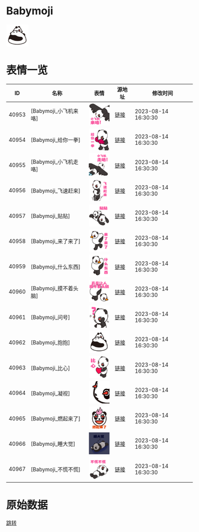 # Babymoji

<img src="./cover.png" height="60" alt="cover" />

# 表情一览

|ID|名称|表情|源地址|修改时间|
|----|----|----|----|----|
|40953|[Babymoji_小飞机来咯]|<img src="./pic/040953_%5BBabymoji_小飞机来咯%5D.png" height="60" alt="小飞机来咯"/>|[链接](https://i0.hdslb.com/bfs/garb/ff62d7bb2788fdf0bf5f6e9450ecd005b9878090.png)|2023-08-14 16:30:30|
|40954|[Babymoji_给你一拳]|<img src="./pic/040954_%5BBabymoji_给你一拳%5D.png" height="60" alt="给你一拳"/>|[链接](https://i0.hdslb.com/bfs/garb/4dec1c264acd24de846727292aca6de9559325e3.png)|2023-08-14 16:30:30|
|40955|[Babymoji_小飞机走咯]|<img src="./pic/040955_%5BBabymoji_小飞机走咯%5D.png" height="60" alt="小飞机走咯"/>|[链接](https://i0.hdslb.com/bfs/garb/5ab8669a993ef4242bf944741c340be25a099cee.png)|2023-08-14 16:30:30|
|40956|[Babymoji_飞速赶来]|<img src="./pic/040956_%5BBabymoji_飞速赶来%5D.png" height="60" alt="飞速赶来"/>|[链接](https://i0.hdslb.com/bfs/garb/8d0784b9018abc9c028c86a31827b59ace587fe5.png)|2023-08-14 16:30:30|
|40957|[Babymoji_贴贴]|<img src="./pic/040957_%5BBabymoji_贴贴%5D.png" height="60" alt="贴贴"/>|[链接](https://i0.hdslb.com/bfs/garb/7e01e1aed4fa76b41d39d507ceaca5f2e2d4df94.png)|2023-08-14 16:30:30|
|40958|[Babymoji_来了来了]|<img src="./pic/040958_%5BBabymoji_来了来了%5D.png" height="60" alt="来了来了"/>|[链接](https://i0.hdslb.com/bfs/garb/0a8b6d14cfb7232cc0b17f605fdd5ab8889f635f.png)|2023-08-14 16:30:30|
|40959|[Babymoji_什么东西]|<img src="./pic/040959_%5BBabymoji_什么东西%5D.png" height="60" alt="什么东西"/>|[链接](https://i0.hdslb.com/bfs/garb/d72e29c1091ba002918be9adf418c5ec35815dec.png)|2023-08-14 16:30:30|
|40960|[Babymoji_摸不着头脑]|<img src="./pic/040960_%5BBabymoji_摸不着头脑%5D.png" height="60" alt="摸不着头脑"/>|[链接](https://i0.hdslb.com/bfs/garb/69a547d4d54a722d29ba8a2e715444e60e722dd7.png)|2023-08-14 16:30:30|
|40961|[Babymoji_问号]|<img src="./pic/040961_%5BBabymoji_问号%5D.png" height="60" alt="问号"/>|[链接](https://i0.hdslb.com/bfs/garb/e8e0adf589a279d785e725e9287442792af67cdc.png)|2023-08-14 16:30:30|
|40962|[Babymoji_抱抱]|<img src="./pic/040962_%5BBabymoji_抱抱%5D.png" height="60" alt="抱抱"/>|[链接](https://i0.hdslb.com/bfs/garb/3c4f2b0104b0439b5e2b1233ff035070d4646f59.png)|2023-08-14 16:30:30|
|40963|[Babymoji_比心]|<img src="./pic/040963_%5BBabymoji_比心%5D.png" height="60" alt="比心"/>|[链接](https://i0.hdslb.com/bfs/garb/8f58ac94172b341d3a9ae151d75d7a44b204fe64.png)|2023-08-14 16:30:30|
|40964|[Babymoji_凝视]|<img src="./pic/040964_%5BBabymoji_凝视%5D.png" height="60" alt="凝视"/>|[链接](https://i0.hdslb.com/bfs/garb/d78fb4efcbaf8b49e6435b1e0c1a85756cb6814d.png)|2023-08-14 16:30:30|
|40965|[Babymoji_燃起来了]|<img src="./pic/040965_%5BBabymoji_燃起来了%5D.png" height="60" alt="燃起来了"/>|[链接](https://i0.hdslb.com/bfs/garb/5f3d79be282229db897a3cd64aece51e57dd3c2e.png)|2023-08-14 16:30:30|
|40966|[Babymoji_睡大觉]|<img src="./pic/040966_%5BBabymoji_睡大觉%5D.png" height="60" alt="睡大觉"/>|[链接](https://i0.hdslb.com/bfs/garb/9725f73765e30cbd591eda06260f265637c03310.png)|2023-08-14 16:30:30|
|40967|[Babymoji_不慌不慌]|<img src="./pic/040967_%5BBabymoji_不慌不慌%5D.png" height="60" alt="不慌不慌"/>|[链接](https://i0.hdslb.com/bfs/garb/c93fc2233407fdb63e0031c65c7840c9a1b4f04b.png)|2023-08-14 16:30:30|

# 原始数据

[跳转](./raw.json)

